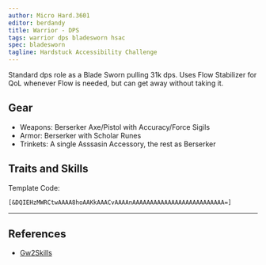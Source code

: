 ```yaml
---
author: Micro Hard.3601
editor: berdandy
title: Warrior - DPS
tags: warrior dps bladesworn hsac
spec: bladesworn
tagline: Hardstuck Accessibility Challenge
---
```


Standard dps role as a Blade Sworn pulling 31k dps. Uses Flow Stabilizer for QoL whenever Flow is needed, but can get away without taking it.

## Gear

- Weapons: Berserker Axe/Pistol with Accuracy/Force Sigils
- Armor: Berserker with Scholar Runes
- Trinkets: A single Asssasin Accessory, the rest as Berserker

## Traits and Skills

Template Code:

`[&DQIEHzMWRCtwAAAA8hoAAKkAAACvAAAAnAAAAAAAAAAAAAAAAAAAAAAAAAA=]`

---

<div
  data-armory-embed='skills'
  data-armory-ids='14389,62967,14404,14410,14355'
>
</div>
<div
  data-armory-embed='specializations'
  data-armory-ids='4,51,68'
  data-armory-4-traits='1444,1449,1437'
  data-armory-51-traits='1413,1484,1369'
  data-armory-68-traits='2225,2302,2239'
>
</div>
<script async src='https://unpkg.com/armory-embeds@^0.x.x/armory-embeds.js'></script>



## References

- [Gw2Skills](http://en.gw2skills.net/editor/?PKgAcqlZwUZTMKWJO+WWxVA-zxQYhoh7eHESZERRVRCY7BRM2A5PpCYh)
